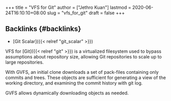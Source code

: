 +++
title = "VFS for Git"
author = ["Jethro Kuan"]
lastmod = 2020-06-24T16:10:10+08:00
slug = "vfs_for_git"
draft = false
+++

## Backlinks {#backlinks}

- [Git Scalar]({{< relref "git_scalar" >}})

VFS for [Git]({{< relref "git" >}}) is a virtualized filesystem used to bypass assumptions
about repository size, allowing Git repositories to scale up to large
repositories.

With GVFS, an initial clone downloads a set of pack-files containing
only commits and trees. These objects are sufficient for generating a
view of the working directory, and examining the commit history with
git log.

GVFS allows dynamically downloading objects as needed.
